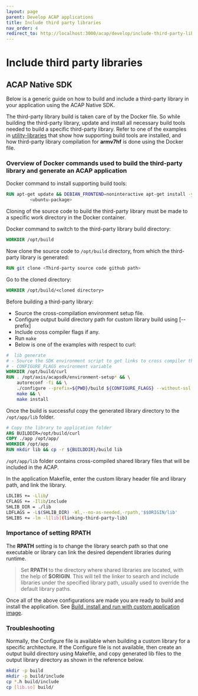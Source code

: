 ```yaml
---
layout: page
parent: Develop ACAP applications
title: Include third party libraries
nav_order: 4
redirect_to: http://localhost:3000/acap/develop/include-third-party-libraries
---
```


# Include third party libraries

## ACAP Native SDK

Below is a generic guide on how to build and include a third-party library in your application using the ACAP Native SDK.

The third-party library build is taken care of by the Docker file. So while building the third-party library, update and install all necessary build tools needed to build a specific third-party library. Refer to one of the examples in [utility-libraries](https://github.com/AxisCommunications/acap-native-sdk-examples/tree/main/utility-libraries) that show how supporting build tools are installed, and how third-party library compilation for **armv7hf** is done using the Docker file.

### Overview of Docker commands used to build the third-party library and generate an ACAP application

Docker command to install supporting build tools:

```Dockerfile
RUN apt-get update && DEBIAN_FRONTEND=noninteractive apt-get install -y --no-install-recommends \
         <ubuntu-package>
```

Cloning of the source code to build the third-party library must be made to a specific work directory in the Docker container.

Docker command to switch to the third-party library build directory:

```Dockerfile
WORKDIR /opt/build
```

Now clone the source code to `/opt/build` directory, from which the third-party library is generated:

```Dockerfile
RUN git clone <Third-party source code github path>
```

Go to the cloned directory:

```Dockerfile
WORKDIR /opt/build/<cloned directory>
```

Before building a third-party library:

- Source the cross-compilation environment setup file.
- Configure output build directory path for custom library build using [--prefix]
- Include cross compiler flags if any.
- Run `make`
- Below is one of the examples with respect to curl:

```Dockerfile
#  lib generate
# - Source the SDK environment script to get links to cross compiler through
# - CONFIGURE_FLAGS environment variable
WORKDIR /opt/build/curl
RUN . /opt/axis/acapsdk/environment-setup* && \
    autoreconf -fi && \
    ./configure --prefix=${PWD}/build ${CONFIGURE_FLAGS} --without-ssl && \
    make && \
    make install
```

Once the build is successful copy the generated library directory to the `/opt/app/lib` folder.

```Dockerfile
# Copy the library to application folder
ARG BUILDDIR=/opt/build/curl
COPY ./app /opt/app/
WORKDIR /opt/app
RUN mkdir lib && cp -r ${BUILDDIR}/build lib
```

`/opt/app/lib` folder contains cross-compiled shared library files that will be included in the ACAP.

In the application Makefile, enter the custom library header file and library path, and link the library.

```bash
LDLIBS += -Llib/
CFLAGS += -Ilib/include
SHLIB_DIR = ./lib
LDFLAGS = -L$(SHLIB_DIR) -Wl,--no-as-needed,-rpath,'$$ORIGIN/lib'
SHLIBS += -lm -l[lib](linking-third-party-lib)
```

### Importance of setting **RPATH**

The **RPATH** setting is to change the library search path so that one executable or library can link the desired dependent libraries during runtime.

> Set **RPATH** to the directory where shared libraries are located, with the
> help of **$ORIGIN**.  This will tell the linker to search and include
> libraries under the specified library path, usually used to override the
> default library paths.

Once all of the above configurations are made you are ready to build and install the application. See [Build, install and run with custom application image](build-install-run#build-install-and-run-with-custom-application-image).

### Troubleshooting

Normally, the Configure file is available when building a custom library for a
specific architecture.  If the Configure file is not available, then create an
output build directory using Makefile, and copy generated lib files to the
output library directory as shown in the reference below.

```bash
mkdir -p build
mkdir -p build/include
cp *.h build/include
cp [lib.so] build/
```
